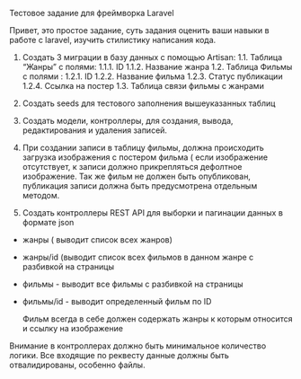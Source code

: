 Тестовое задание для фреймворка Laravel

Привет, это простое задание, суть задания оценить ваши навыки в работе с laravel, изучить стилистику написания кода.

1.	Создать 3 миграции в базу данных с помощью Artisan:
1.1.	Таблица “Жанры” с полями:
1.1.1.	ID
1.1.2.	Название жанра
1.2.	Таблица Фильмы с полями :
1.2.1.	ID
1.2.2.	Название фильма
1.2.3.	Статус публикации 
1.2.4.	Ссылка на постер
1.3.	Таблица связи фильмы с жанрами
2.	Создать seeds для тестового заполнения вышеуказанных таблиц


3.	Создать модели, контроллеры, для создания, вывода, редактирования и удаления записей.
4.	При создании записи в таблицу фильмы, должна происходить загрузка изображения с постером фильма 
( если изображение отсутствует, к записи должно прикрепляться дефолтное изображение. 
Так же фильм не должен быть опубликован, публикация записи должна быть предусмотрена отдельным методом.
5.	Создать контроллеры REST API для выборки и пагинации данных в формате json
-	жанры ( выводит список всех жанров)
-	жанры/id (выводит список всех фильмов в данном жанре с разбивкой на страницы
-	фильмы - выводит все фильмы с разбивкой на страницы
-	фильмы/id - выводит определенный фильм по ID

	Фильм всегда в себе должен содержать жанры к которым относится и ссылку на изображение

Внимание в контроллерах должно быть минимальное количество логики. 
Все входящие по реквесту данные должны быть отвалидированы, особенно файлы.
